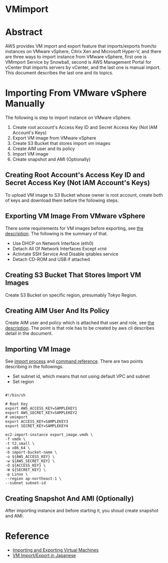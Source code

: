 VMimport 
=====

# Abstract

AWS provides VM import and export feature that imports/exports from/to instances on VMware vSphere, Citrix Xen and Microsoft Hyper-V, and there are three ways to import instance from VMware vSphere, first one is VMimport Service by Snowball, second is AWS Management Portal for vCenter that imports servers by vCenter, and the last one is manual import. This document describes the last one and its topics.

# Importing From VMware vSphere Manually

The following is step to import instance on VMware vSphere.

1. Create root account's Access Key ID and Secret Access Key (Not IAM Account's Keys)
2. Export VM image from VMware vSphere
3. Create S3 Bucket that stores import vm images
4. Create AIM user and its policy
5. Import VM image
6. Create snapshot and AMI (Optionally)

## Creating Root Account's Access Key ID and Secret Access Key (Not IAM Account's Keys)

To upload VM image to S3 Bucket whose owner is root account, create both of keys and download them before the following steps.

## Exporting VM Image From VMware vSphere

There some requirements for VM images before exporting, see [the description](http://docs.aws.amazon.com/AWSEC2/latest/UserGuide/PreparingYourVirtualMachine.html). The following is the summary of that.

- Use DHCP on Network Interface (eth0)
- Detach All Of Network Interfaces Except `eth0`
- Activtate SSH Service And Disable iptables service
- Detach CD-ROM and USB if attached

## Creating S3 Bucket That Stores Import VM Images

Create S3 Bucket on specific region, presumably Tokyo Region.

## Creating AIM User And Its Policy

Create AIM user and policy which is attached that user and role, see [the description](http://docs.aws.amazon.com/AWSEC2/latest/UserGuide/VMImportPrerequisites.html#vmimport-s3-bucket). The point is that role has to be created by aws cli describes detail in the document.


## Importing VM Image

See [import process](http://docs.aws.amazon.com/AWSEC2/latest/UserGuide/ImportingYourVM.html) and [command reference](http://docs.aws.amazon.com/AWSEC2/latest/CommandLineReference/ApiReference-cmd-ImportInstance.html). There are two points describing in the followings.

- Set subnet id, which means that not using default VPC and subnet
- Set region

```

#!/bin/sh

# Root Key
export AWS_ACCESS_KEY=SAMPLEKEY1
export AWS_SECRET_KEY=SAMPLEKEY2
# vmimport
export ACCESS_KEY=SAMPLEKEY3
export SECRET_KEY=SAMPLEKEY4

ec2-import-instance export_image.vmdk \
-f vmdk \
-t t2.small \
-a x86_64 \
-b import-bucket-name \
-o ${AWS_ACCESS_KEY} \
-w ${AWS_SECRET_KEY} \
-O ${ACCESS_KEY} \
-W ${SECRET_KEY} \
-p Linux \
--region ap-northeast-1 \
--subnet subnet-id

```

## Creating Snapshot And AMI (Optionally)

After importing instance and before starting it, you shoud create snapshot and AMI.

# Reference

- [Importing and Exporting Virtual Machines](http://docs.aws.amazon.com/AWSEC2/latest/UserGuide/instances_of_your_vm.html)
- [VM Import/Export in Japanese](https://aws.amazon.com/jp/ec2/vm-import/)
